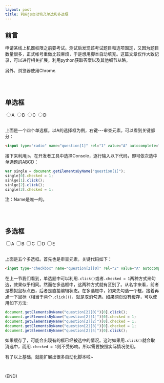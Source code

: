 ```yaml
---
layout: post
title: 利用js自动填充单选和多选框
---
```



##	前言

申请某线上机器权限之前要考试。测试后发现该考试题目和选项固定，又因为题目数量很多，正式帐号重做比较麻烦，于是想用脚本自动填充。这篇文章仅作大致记录，可以进行相关扩展。利用python获取答案以及其他细节从略。

另外，浏览器使用Chrome.

<br/><br/>

##	单选框

<div class="media-body well">
	<label class="radio inline"><input type="radio" name="question[1]" rel="1" value="A" autocomplete="off">A </label>
	<label class="radio inline"><input type="radio" name="question[1]" rel="1" value="B" autocomplete="off">B </label>
	<label class="radio inline"><input type="radio" name="question[1]" rel="1" value="C" autocomplete="off">C </label>
	<label class="radio inline"><input type="radio" name="question[1]" rel="1" value="D" autocomplete="off">D </label>
</div>

<br/>

上面是一个四个单选框。以A的选择框为例，右键---审查元素，可以看到关键部分：

```html
<input type="radio" name="question[1]" rel="1" value="A" autocomplete="off">
```

接下来利用js，在开发者工具中选择Console，逐行输入以下代码，即可依次选中单选题的ABCD：

```javascript
var single = document.getElementsByName("question[1]");
single[0].checked = 1;
sinlge[1].click();
sinlge[2].click();
single[3].checked = 1;
```

注：Name是唯一的。

<br/><br/>

##	多选框

<div class="media-body well">
	<label class="checkbox inline"><input type="checkbox" name="question[2][0]" rel="2" value="A" autocomplete="off">A </label>
	<label class="checkbox inline"><input type="checkbox" name="question[2][1]" rel="2" value="B" autocomplete="off">B </label>
	<label class="checkbox inline"><input type="checkbox" name="question[2][2]" rel="2" value="C" autocomplete="off">C </label>
	<label class="checkbox inline"><input type="checkbox" name="question[2][3]" rel="2" value="D" autocomplete="off">D </label>
	<label class="checkbox inline"><input type="checkbox" name="question[2][4]" rel="2" value="E" autocomplete="off">E </label>
</div>

<br/>

上面是五个多选框。首先也是审查元素，关键代码如下：

```html
<input type="checkbox" name="question[2][0]" rel="2" value="A" autocomplete="off">
```

在上一节我们看到，单选题中可以利用`.click()`或者`.checked = 1`两种方式来勾选，效果似乎相同。然而在多选框中，这两种方式就有区别了。从名字来看，前者是模拟鼠标点击，后者是直接编辑状态。在多选框中，如果先勾选一个框，接着再点一下鼠标（相当于两个`.click()`），就是取消勾选。如果网页没有缓存，可以使用如下方法:

```javascript
document.getElementsByName("question[2][0]")[0].click();
document.getElementsByName("question[2][1]")[0].checked = 1;
document.getElementsByName("question[2][2]")[0].checked = 1;
document.getElementsByName("question[2][3]")[0].checked = 1;
document.getElementsByName("question[2][4]")[0].click();
```

如果缓存了，可能会出现有的框已经被选中的情况。这时如果用`.click()`就会取消选中，而用`.checked = 1`则不受影响。所以需要按照实际情况使用。

有了以上基础，就能扩展出很多自动化脚本啦~

<br/>

(END)
